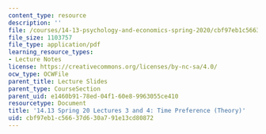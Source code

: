 ```yaml
---
content_type: resource
description: ''
file: /courses/14-13-psychology-and-economics-spring-2020/cbf97eb1c56637d630a791e13cd80872_MIT14_13S20_lec3_4.pdf
file_size: 1103757
file_type: application/pdf
learning_resource_types:
- Lecture Notes
license: https://creativecommons.org/licenses/by-nc-sa/4.0/
ocw_type: OCWFile
parent_title: Lecture Slides
parent_type: CourseSection
parent_uid: e1460b91-78ed-04f1-60e8-9963055ce410
resourcetype: Document
title: '14.13 Spring 20 Lectures 3 and 4: Time Preference (Theory)'
uid: cbf97eb1-c566-37d6-30a7-91e13cd80872
---
```

